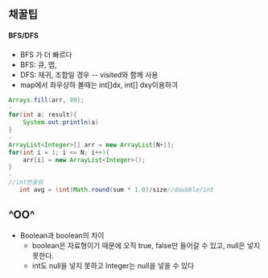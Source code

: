 ## 채꿀팁

#### BFS/DFS

- BFS 가 더 빠르다
- BFS: 큐, 맵,
- DFS: 재귀, 조합일 경우 -- visited와 함께 사용
- map에서 좌우상하 볼때는 int[]dx, int[] dxy이용하긔



```java
Arrays.fill(arr, 99);
-
for(int a: result){
    System.out.println(a)
}
-
ArrayList<Integer>[] arr = new ArrayList[N+1];
for(int i = 1; i <= N; i++){
    arr[i] = new ArrayList<Integer>();
}
-
//int반올림
   int avg = (int)Math.round(sum * 1.0)/size//doubble/int
```





## ^OO^

- Boolean과 boolean의 차이
  - boolean은 자료형이기 때문에 오직 true, false만 들어갈 수 있고,  null은 넣지 못한다.
  - int도 null을 넣지 못하고 Integer는 null을 넣을 수 있다
